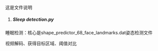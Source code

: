 这是文件说明

1. ##### Sleep detection.py

睡眠检测：核心是shape_predictor_68_face_landmarks.dat姿态检测文件 

视频解码、获得目标区域、阈值对比
